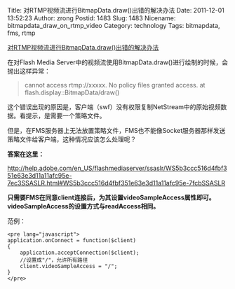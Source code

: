 Title: 对RTMP视频流进行BitmapData.draw()出错的解决办法
Date: 2011-12-01 13:52:23
Author: zrong
Postid: 1483
Slug: 1483
Nicename: bitmapdata_draw_on_rtmp_video
Category: technology
Tags: bitmapdata, fms, rtmp

[对RTMP视频流进行BitmapData.draw()出错的解决办法](http://zengrong.net/post/1483.htm)

在对Flash Media Server中的视频流使用BitmapData.draw()进行绘制的时候，会抛出这样异常：

>cannot access rtmp://xxxxx. No policy files granted access.
>at flash.display::BitmapData/draw()

这个错误出现的原因是，客户端（swf）没有权限复制NetStream中的原始视频数据。看提示，是需要一个策略文件。

但是，在FMS服务器上无法放置策略文件，FMS也不能像Socket服务器那样发送策略文件给客户端，这种情况应该怎么处理呢？

**答案在这里：**

<http://help.adobe.com/en_US/flashmediaserver/ssaslr/WS5b3ccc516d4fbf351e63e3d11a11afc95e-7ec3SSASLR.html#WS5b3ccc516d4fbf351e63e3d11a11afc95e-7fcbSSASLR>

**只需要FMS在同意client连接后，为其设置videoSampleAccess属性即可。videoSampleAccess的设置方式与readAccess相同。**

范例：

	<pre lang="javascript">
	application.onConnect = function($client)
	{ 
		application.acceptConnection($client);
		//设置成"/"，允许所有路径
		client.videoSampleAccess = "/"; 
	}
	</pre>

